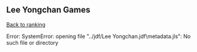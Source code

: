 ## Lee Yongchan Games

[Back to ranking](../../index.md)




Error: SystemError: opening file "../jdf/Lee Yongchan.jdf\\metadata.jls": No such file or directory




